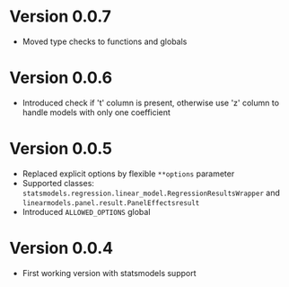 # Version 0.0.7
- Moved type checks to functions and globals

# Version 0.0.6
- Introduced check if 't' column is present, otherwise use 'z' column to handle models with only one coefficient

# Version 0.0.5
- Replaced explicit options by flexible `**options` parameter
- Supported classes: `statsmodels.regression.linear_model.RegressionResultsWrapper` and `linearmodels.panel.result.PanelEffectsresult`
- Introduced `ALLOWED_OPTIONS` global

# Version 0.0.4
- First working version with statsmodels support